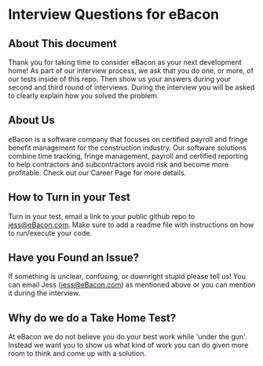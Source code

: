 # Interview Questions for eBacon
## About This document
Thank you for taking time to consider eBacon as your next development home! As part of our interview process, we ask that you do one, or more, of our tests inside of this repo. Then show us your answers during your second and third round of interviews. During the interview you will be asked to clearly explain how you solved the problem.

## About Us
eBacon is a software company that focuses on certified payroll and fringe benefit management for the construction industry. Our software solutions combine time tracking, fringe management, payroll and certified reporting to help contractors and subcontractors avoid risk and become more profitable. Check out our Career Page for more details.

## How to Turn in your Test
Turn in your test, email a link to your public github repo to jess@eBacon.com. Make sure to add a readme file with instructions on how to run/execute your code.

## Have you Found an Issue?
If something is unclear, confusing, or downright stupid please tell us! You can email Jess (jess@eBacon.com) as mentioned above or you can mention it during the interview.

## Why do we do a Take Home Test?
At eBacon we do not believe you do your best work while 'under the gun'. Instead we want you to show us what kind of work you can do given more room to think and come up with a solution.